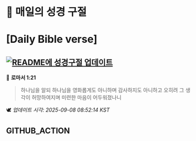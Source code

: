 # 🙏 매일의 성경 구절
# [Daily Bible verse]
## [![README에 성경구절 업데이트](https://github.com/DONGSUKA/first_test/actions/workflows/update-readme-bible.yml/badge.svg)](https://github.com/DONGSUKA/first_test/actions/workflows/update-readme-bible.yml)
<!-- START_BIBLE_VERSE -->
📖 **로마서 1:21**
> 하나님을 알되 하나님을 영화롭게도 아니하며 감사하지도 아니하고 오히려 그 생각이 허망하여지며 미련한 마음이 어두워졌나니

🕊️ _업데이트 시각: 2025-09-08 08:52:14 KST_
  <!-- END_BIBLE_VERSE -->
## GITHUB_ACTION
